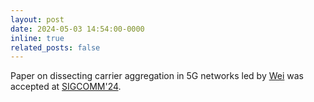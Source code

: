 ```yaml
---
layout: post
date: 2024-05-03 14:54:00-0000
inline: true
related_posts: false
---
```


Paper on dissecting carrier aggregation in 5G networks led by [Wei]() was accepted at [SIGCOMM'24](https://conferences.sigcomm.org/sigcomm/2024/).
